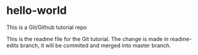 # hello-world
This is a Git/Github tutorial repo

This is the readme file for the Git tutorial. The change is made in readme-edits branch, it will be commited and merged into master branch.

